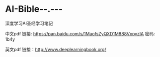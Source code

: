 # AI-Bible--.---
深度学习AI圣经学习笔记

中文pdf 链接: https://pan.baidu.com/s/1MaofsZyQXD1M888VxpvzIA 密码: 1b4y

英文pdf 链接：http://www.deeplearningbook.org/

